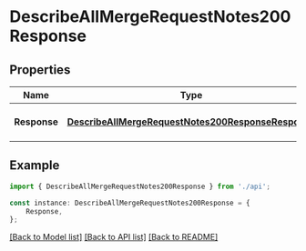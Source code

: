# DescribeAllMergeRequestNotes200Response


## Properties

Name | Type | Description | Notes
------------ | ------------- | ------------- | -------------
**Response** | [**DescribeAllMergeRequestNotes200ResponseResponse**](DescribeAllMergeRequestNotes200ResponseResponse.md) |  | [optional] [default to undefined]

## Example

```typescript
import { DescribeAllMergeRequestNotes200Response } from './api';

const instance: DescribeAllMergeRequestNotes200Response = {
    Response,
};
```

[[Back to Model list]](../README.md#documentation-for-models) [[Back to API list]](../README.md#documentation-for-api-endpoints) [[Back to README]](../README.md)
